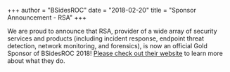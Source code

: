 +++
author = "BSidesROC"
date = "2018-02-20"
title = "Sponsor Announcement - RSA"
+++

We are proud to announce that RSA, provider of a wide array of security services and products (including incident response, endpoint threat detection, network monitoring, and forensics), is now an official Gold Sponsor of BSidesROC 2018!  [Please check out their website](https://www.rsa.com/) to learn more about what they do.
